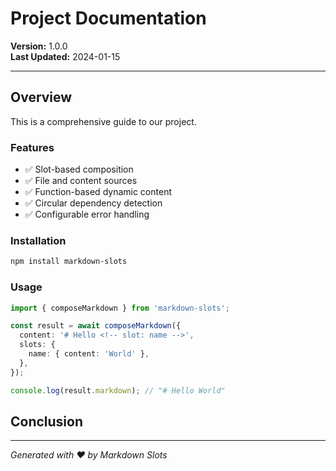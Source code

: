 # Project Documentation

**Version:** 1.0.0\
**Last Updated:** 2024-01-15

---

## Overview

This is a comprehensive guide to our project.

### Features

- ✅ Slot-based composition
- ✅ File and content sources
- ✅ Function-based dynamic content
- ✅ Circular dependency detection
- ✅ Configurable error handling

### Installation

```bash
npm install markdown-slots
```

### Usage

```typescript
import { composeMarkdown } from 'markdown-slots';

const result = await composeMarkdown({
  content: '# Hello <!-- slot: name -->',
  slots: {
    name: { content: 'World' },
  },
});

console.log(result.markdown); // "# Hello World"
```

## Conclusion

---

_Generated with ❤️ by Markdown Slots_
